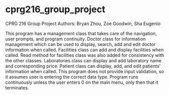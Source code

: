 # cprg216_group_project
CPRG 216 Group Project
Authors: Bryan Zhou, Zoe Goodwin, Sha Eugenio

This program has a management class that takes care of the navigation, user prompts, and program continuity.
Doctor class for information management which can be used to display, search, add and edit doctor information when
called. Facilities class can add and display facilities when called. Read method for facilities class was also added
for consistency with the other classes. Laboratories class can display and add laboratory name and corresponding
price. Patient class can display, add, and edit patients' information when called. This program does not provide
input validation, so it assumes user is entering the correct data type. Program runs continuously unless the user
enters 0 on the main menu, only then that it terminates.
